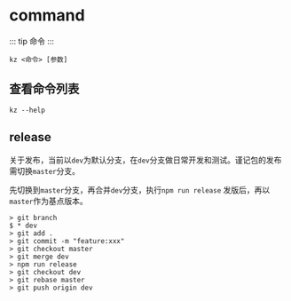 # command

::: tip
命令
:::

```
kz <命令> [参数]
```

## 查看命令列表

```
kz --help
```

## release

关于发布，当前以`dev`为默认分支，在`dev`分支做日常开发和测试。谨记包的发布需切换`master`分支。

先切换到`master`分支，再合并`dev`分支，执行`npm run release` 发版后，再以`master`作为基点版本。

```
> git branch
$ * dev
> git add .
> git commit -m "feature:xxx"
> git checkout master
> git merge dev
> npm run release
> git checkout dev
> git rebase master
> git push origin dev
```
